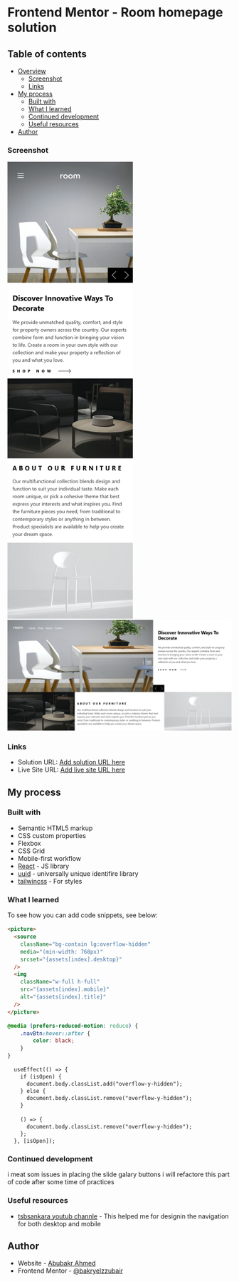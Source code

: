 # Frontend Mentor - Room homepage solution

## Table of contents

- [Overview](#overview)
  - [Screenshot](#screenshot)
  - [Links](#links)
- [My process](#my-process)
  - [Built with](#built-with)
  - [What I learned](#what-i-learned)
  - [Continued development](#continued-development)
  - [Useful resources](#useful-resources)
- [Author](#author)

### Screenshot

![mobile](./public/images/roomHomePageMobile.png)
![desktop](./public/images/roomHomePageDesktop.png)

### Links

- Solution URL: [Add solution URL here](https://github.com/bakryelzzubair/room-homePage-reactjs.git)
- Live Site URL: [Add live site URL here](https://room-home-page-reactjs.vercel.app/)

## My process

### Built with

- Semantic HTML5 markup
- CSS custom properties
- Flexbox
- CSS Grid
- Mobile-first workflow
- [React](https://reactjs.org/) - JS library
- [uuid](https://www.npmjs.com/package/uuid) - universally unique identifire library
- [tailwincss](https://tailwindcss.com/) - For styles

### What I learned

To see how you can add code snippets, see below:

```html
<picture>
  <source
    className="bg-contain lg:overflow-hidden"
    media="(min-width: 768px)"
    srcset="{assets[index].desktop}"
  />
  <img
    className="w-full h-full"
    src="{assets[index].mobile}"
    alt="{assets[index].title}"
  />
</picture>
```

```css
@media (prefers-reduced-motion: reduce) {
    .navBtn:hover::after {
        color: black;
    }
}
```

```reactjs
  useEffect(() => {
    if (isOpen) {
      document.body.classList.add("overflow-y-hidden");
    } else {
      document.body.classList.remove("overflow-y-hidden");
    }

    () => {
      document.body.classList.remove("overflow-y-hidden");
    };
  }, [isOpen]);
```


### Continued development

i meat som issues in placing the slide galary buttons i will refactore this part of code after some time of practices

### Useful resources

- [tsbsankara youtub channle](https://www.youtube.com/@tsbsankara) - This helped me for designin the navigation for both desktop and mobile

## Author

- Website - [Abubakr Ahmed](https://bakryelzzubair.vercel.app/)
- Frontend Mentor - [@bakryelzzubair](https://www.frontendmentor.io/profile/bakryelzzubair/)
